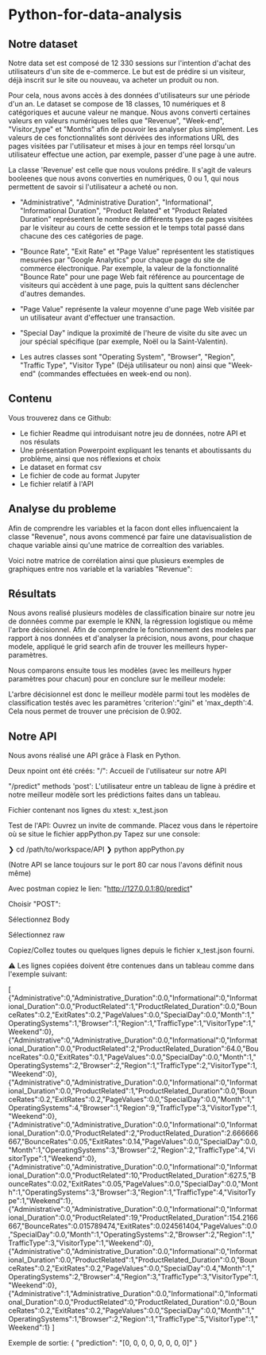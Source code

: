 # Python-for-data-analysis

## Notre dataset

Notre data set est composé de 12 330 sessions sur l'intention d'achat des utilisateurs d'un site de e-commerce. Le but est de prédire si un visiteur, déjà inscrit sur le site ou nouveau, va acheter un produit ou non. 

Pour cela, nous avons accès à des données d'utilisateurs sur une période d'un an.
Le dataset se compose de 18 classes, 10 numériques et 8 catégoriques et aucune valeur ne manque. Nous avons converti certaines valeurs en valeurs numériques telles que "Revenue", "Week-end", "Visitor_type" et "Months" afin de pouvoir les analyser plus simplement. 
Les valeurs de ces fonctionnalités sont dérivées des informations URL des pages visitées par l'utilisateur et mises à jour en temps réel lorsqu'un utilisateur effectue une action, par exemple, passer d'une page à une autre.

La classe 'Revenue' est celle que nous voulons prédire. Il s'agit de valeurs booleenes que nous avons converties en numériques, 0 ou 1, qui nous permettent de savoir si l'utilisateur a acheté ou non.

  - "Administrative", "Administrative Duration", "Informational", "Informational Duration", "Product Related" et "Product Related Duration" représentent le nombre de différents types de pages visitées par le visiteur au cours de cette session et le temps total passé dans chacune des ces catégories de page. 
  
  - "Bounce Rate", "Exit Rate" et "Page Value" représentent les statistiques mesurées par "Google Analytics" pour chaque page du site de commerce électronique. Par exemple, la valeur de la fonctionnalité "Bounce Rate" pour une page Web fait référence au pourcentage de visiteurs qui accèdent à une page, puis la quittent sans déclencher d'autres demandes.
  
  - "Page Value" représente la valeur moyenne d'une page Web visitée par un utilisateur avant d'effectuer une transaction. 
  
  - "Special Day" indique la proximité de l'heure de visite du site avec un jour spécial spécifique (par exemple, Noël ou la Saint-Valentin).
  
  - Les autres classes sont "Operating System", "Browser", "Region", "Traffic Type", "Visitor Type" (Déjà utilisateur ou non) ainsi que "Week-end" (commandes effectuées en week-end ou non).
  
## Contenu

Vous trouverez dans ce Github:

  - Le fichier Readme qui introduisant notre jeu de données, notre API et nos résulats 
  - Une présentation Powerpoint expliquant les tenants et aboutissants du problème, ainsi que nos réflexions et choix
  - Le dataset en format csv
  - Le fichier de code au format Jupyter
  - Le fichier relatif à l'API


## Analyse du probleme 

Afin de comprendre les variables et la facon dont elles influencaient la classe "Revenue", nous avons commencé par faire une datavisualistion de chaque variable ainsi qu'une matrice de correaltion des variables.

Voici notre matrice de corrélation ainsi que plusieurs exemples de graphiques entre nos variable et la variables "Revenue":

## Résultats

Nous avons realisé plusieurs modèles de classification binaire sur notre jeu de données comme par exemple le KNN, la régression logistique ou même l'arbre décisionnel. Afin de comprendre le fonctionnement des modeles par rapport à nos données et d'analyser la précision, nous avons, pour chaque modele, appliqué le grid search afin de trouver les meilleurs hyper-paramètres. 

Nous comparons ensuite tous les modèles (avec les meilleurs hyper paramètres pour chacun) pour en conclure sur le meilleur modele: 

L'arbre décisionnel est donc le meilleur modèle parmi tout les modèles de classification testés avec les paramètres 'criterion':"gini" et 'max_depth':4.
Cela nous permet de trouver une précision de 0.902.

## Notre API

Nous avons réalisé une API grâce à Flask en Python.

Deux npoint ont été créés:
"/": Accueil de l'utilisateur sur notre API

"/predict" methods 'post':
L'utilisateur entre un tableau de ligne à prédire et notre meilleur modèle sort les prédictions faites dans un tableau.

Fichier contenant nos lignes du xtest:
x_test.json

Test de l'API:
Ouvrez un invite de commande.
Placez vous dans le répertoire où se situe le fichier appPython.py 
Tapez sur une console:

❯ cd /path/to/workspace/API
❯ python appPython.py

(Notre API se lance toujours sur le port 80 car nous l'avons définit nous même)

Avec postman copiez le lien: "http://127.0.0.1:80/predict" 

Choisir "POST":

Sélectionnez Body

Sélectionnez raw

Copiez/Collez toutes ou quelques lignes depuis le fichier x_test.json fourni.

⚠️ Les lignes copiées doivent être contenues dans un tableau comme dans l'exemple suivant:

[
    {"Administrative":0,"Administrative_Duration":0.0,"Informational":0,"Informational_Duration":0.0,"ProductRelated":1,"ProductRelated_Duration":0.0,"BounceRates":0.2,"ExitRates":0.2,"PageValues":0.0,"SpecialDay":0.0,"Month":1,"OperatingSystems":1,"Browser":1,"Region":1,"TrafficType":1,"VisitorType":1,"Weekend":0},
    {"Administrative":0,"Administrative_Duration":0.0,"Informational":0,"Informational_Duration":0.0,"ProductRelated":2,"ProductRelated_Duration":64.0,"BounceRates":0.0,"ExitRates":0.1,"PageValues":0.0,"SpecialDay":0.0,"Month":1,"OperatingSystems":2,"Browser":2,"Region":1,"TrafficType":2,"VisitorType":1,"Weekend":0},
    {"Administrative":0,"Administrative_Duration":0.0,"Informational":0,"Informational_Duration":0.0,"ProductRelated":1,"ProductRelated_Duration":0.0,"BounceRates":0.2,"ExitRates":0.2,"PageValues":0.0,"SpecialDay":0.0,"Month":1,"OperatingSystems":4,"Browser":1,"Region":9,"TrafficType":3,"VisitorType":1,"Weekend":0},
    {"Administrative":0,"Administrative_Duration":0.0,"Informational":0,"Informational_Duration":0.0,"ProductRelated":2,"ProductRelated_Duration":2.666666667,"BounceRates":0.05,"ExitRates":0.14,"PageValues":0.0,"SpecialDay":0.0,"Month":1,"OperatingSystems":3,"Browser":2,"Region":2,"TrafficType":4,"VisitorType":1,"Weekend":0},
    {"Administrative":0,"Administrative_Duration":0.0,"Informational":0,"Informational_Duration":0.0,"ProductRelated":10,"ProductRelated_Duration":627.5,"BounceRates":0.02,"ExitRates":0.05,"PageValues":0.0,"SpecialDay":0.0,"Month":1,"OperatingSystems":3,"Browser":3,"Region":1,"TrafficType":4,"VisitorType":1,"Weekend":1},
    {"Administrative":0,"Administrative_Duration":0.0,"Informational":0,"Informational_Duration":0.0,"ProductRelated":19,"ProductRelated_Duration":154.2166667,"BounceRates":0.015789474,"ExitRates":0.024561404,"PageValues":0.0,"SpecialDay":0.0,"Month":1,"OperatingSystems":2,"Browser":2,"Region":1,"TrafficType":3,"VisitorType":1,"Weekend":0},
    {"Administrative":0,"Administrative_Duration":0.0,"Informational":0,"Informational_Duration":0.0,"ProductRelated":1,"ProductRelated_Duration":0.0,"BounceRates":0.2,"ExitRates":0.2,"PageValues":0.0,"SpecialDay":0.4,"Month":1,"OperatingSystems":2,"Browser":4,"Region":3,"TrafficType":3,"VisitorType":1,"Weekend":0},
    {"Administrative":1,"Administrative_Duration":0.0,"Informational":0,"Informational_Duration":0.0,"ProductRelated":0,"ProductRelated_Duration":0.0,"BounceRates":0.2,"ExitRates":0.2,"PageValues":0.0,"SpecialDay":0.0,"Month":1,"OperatingSystems":1,"Browser":2,"Region":1,"TrafficType":5,"VisitorType":1,"Weekend":1}
]

Exemple de sortie: 
{
    "prediction": "[0, 0, 0, 0, 0, 0, 0, 0]"
}
